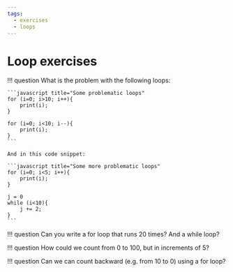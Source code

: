 ```yaml
---
tags:
  - exercises
  - loops
---
```

# Loop exercises

!!! question
    What is the problem with the following loops:

    ```javascript title="Some problematic loops"
    for (i=0; i>10; i++){
        print(i);
    }

    for (i=0; i<10; i--){
        print(i);
    }
    ```

    And in this code snippet:

    ```javascript title="Some more problematic loops"
    for (i=0; i<5; i++){
        print(i);
    }

    j = 0
    while (i<10){
        j += 2;
    }
    ```

!!! question
    Can you write a for loop that runs 20 times? And a while loop?

!!! question
    How could we count from 0 to 100, but in increments of 5?

!!! question
    Can we can count backward (e.g. from 10 to 0) using a for loop?
